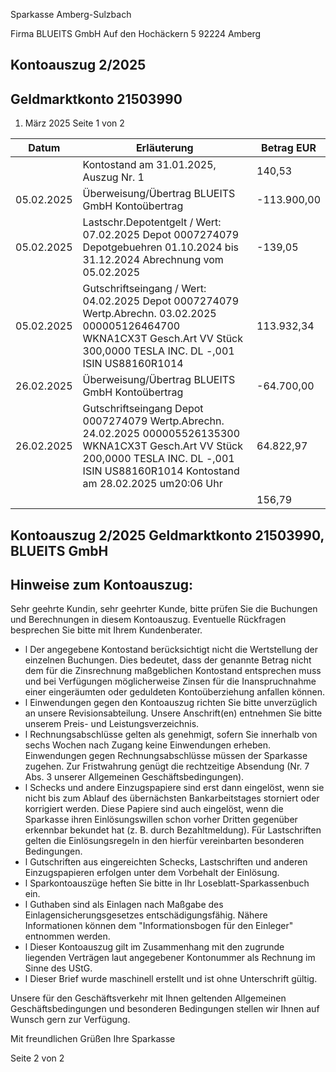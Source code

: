 Sparkasse Amberg-Sulzbach

<!-- image -->

Firma BLUEITS GmbH Auf den Hochäckern 5 92224 Amberg

## Kontoauszug 2/2025

## Geldmarktkonto 21503990

1. März 2025 Seite 1 von 2

| Datum      | Erläuterung                                                                                                                                                                                    | Betrag EUR   |
|------------|------------------------------------------------------------------------------------------------------------------------------------------------------------------------------------------------|--------------|
|            | Kontostand am 31.01.2025, Auszug Nr. 1                                                                                                                                                         | 140,53       |
| 05.02.2025 | Überweisung/Übertrag BLUEITS GmbH Kontoübertrag                                                                                                                                                | -113.900,00  |
| 05.02.2025 | Lastschr.Depotentgelt / Wert: 07.02.2025 Depot 0007274079 Depotgebuehren 01.10.2024 bis 31.12.2024 Abrechnung vom 05.02.2025                                                                   | -139,05      |
| 05.02.2025 | Gutschriftseingang / Wert: 04.02.2025 Depot 0007274079 Wertp.Abrechn. 03.02.2025 000005126464700 WKNA1CX3T Gesch.Art VV Stück 300,0000 TESLA INC. DL -,001 ISIN US88160R1014                   | 113.932,34   |
| 26.02.2025 | Überweisung/Übertrag BLUEITS GmbH Kontoübertrag                                                                                                                                                | -64.700,00   |
| 26.02.2025 | Gutschriftseingang Depot 0007274079 Wertp.Abrechn. 24.02.2025 000005526135300 WKNA1CX3T Gesch.Art VV Stück 200,0000 TESLA INC. DL -,001 ISIN US88160R1014 Kontostand am 28.02.2025 um20:06 Uhr | 64.822,97    |
|            |                                                                                                                                                                                                | 156,79       |

<!-- image -->

## Kontoauszug 2/2025 Geldmarktkonto 21503990,   BLUEITS GmbH

## Hinweise zum Kontoauszug:

Sehr geehrte Kundin, sehr geehrter Kunde, bitte prüfen Sie die Buchungen und Berechnungen in diesem Kontoauszug. Eventuelle Rückfragen besprechen Sie bitte mit Ihrem Kundenberater.

- l Der angegebene Kontostand berücksichtigt nicht die Wertstellung der einzelnen Buchungen. Dies bedeutet, dass der genannte Betrag nicht dem für die Zinsrechnung maßgeblichen Kontostand entsprechen muss und bei Verfügungen möglicherweise Zinsen für die Inanspruchnahme einer eingeräumten oder geduldeten Kontoüberziehung anfallen können.
- l Einwendungen gegen den Kontoauszug richten Sie bitte unverzüglich an unsere Revisionsabteilung. Unsere Anschrift(en) entnehmen Sie bitte unserem Preis- und Leistungsverzeichnis.
- l Rechnungsabschlüsse gelten als genehmigt, sofern Sie innerhalb von sechs Wochen nach Zugang keine Einwendungen erheben. Einwendungen gegen Rechnungsabschlüsse müssen der Sparkasse zugehen. Zur Fristwahrung genügt die rechtzeitige Absendung (Nr. 7 Abs. 3 unserer Allgemeinen Geschäftsbedingungen).
- l Schecks und andere Einzugspapiere sind erst dann eingelöst, wenn sie nicht bis zum Ablauf des übernächsten Bankarbeitstages storniert oder korrigiert werden. Diese Papiere sind auch eingelöst, wenn die Sparkasse ihren Einlösungswillen schon vorher Dritten gegenüber erkennbar bekundet hat (z. B. durch Bezahltmeldung). Für Lastschriften gelten die Einlösungsregeln in den hierfür vereinbarten besonderen Bedingungen.
- l Gutschriften aus eingereichten Schecks, Lastschriften und anderen Einzugspapieren erfolgen unter dem Vorbehalt der Einlösung.
- l Sparkontoauszüge heften Sie bitte in Ihr Loseblatt-Sparkassenbuch ein.
- l Guthaben sind als Einlagen nach Maßgabe des Einlagensicherungsgesetzes entschädigungsfähig. Nähere Informationen können dem "Informationsbogen für den Einleger" entnommen werden.
- l Dieser Kontoauszug gilt im Zusammenhang mit den zugrunde liegenden Verträgen laut angegebener Kontonummer als Rechnung im Sinne des UStG.
- l Dieser Brief wurde maschinell erstellt und ist ohne Unterschrift gültig.

Unsere für den Geschäftsverkehr mit Ihnen geltenden Allgemeinen Geschäftsbedingungen und besonderen Bedingungen stellen wir Ihnen auf Wunsch gern zur Verfügung.

Mit freundlichen Grüßen Ihre Sparkasse

Seite 2 von 2
